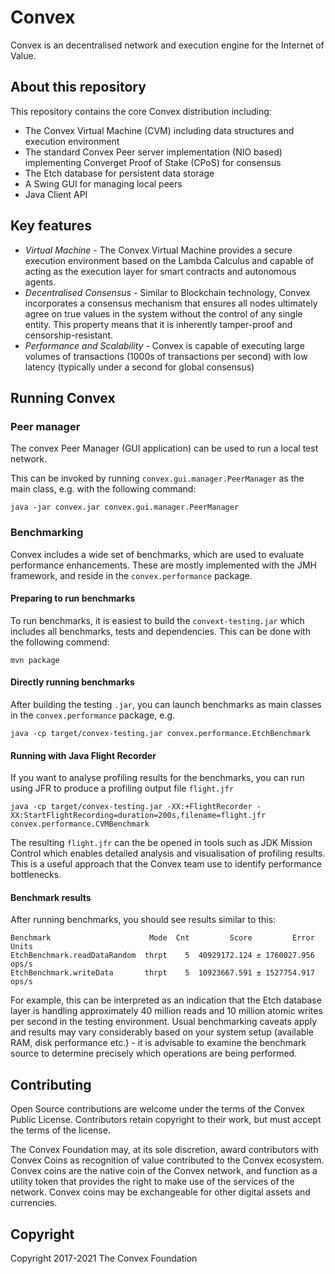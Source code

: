 # Convex

Convex is an decentralised network and execution engine for the Internet of Value.

## About this repository

This repository contains the core Convex distribution including:

- The Convex Virtual Machine (CVM) including data structures and execution environment
- The standard Convex Peer server implementation (NIO based) implementing Converget Proof of Stake (CPoS) for consensus
- The Etch database for persistent data storage
- A Swing GUI for managing local peers
- Java Client API


## Key features

* *Virtual Machine* - The Convex Virtual Machine provides a secure execution environment based on the Lambda Calculus and capable of acting as the execution layer for smart contracts and autonomous agents.
* *Decentralised Consensus* - Similar to Blockchain technology, Convex incorporates a consensus mechanism that ensures all nodes ultimately agree on true values in the system without the control of any single entity. This property means that it is inherently tamper-proof and censorship-resistant.
* *Performance and Scalability* - Convex is capable of executing large volumes of transactions (1000s of transactions per second) with low latency (typically under a second for global consensus) 

## Running Convex

### Peer manager

The convex Peer Manager (GUI application) can be used to run a local test network.

This can be invoked by running `convex.gui.manager.PeerManager` as the main class, e.g. with the following command:

`java -jar convex.jar convex.gui.manager.PeerManager`

### Benchmarking

Convex includes a wide set of benchmarks, which are used to evaluate performance enhancements. These are mostly implemented with the JMH framework, and reside in the `convex.performance` package.

#### Preparing to run benchmarks

To run benchmarks, it is easiest to build the `convext-testing.jar` which includes all benchmarks, tests and dependencies. This can be done with the following commend:

`mvn package`

#### Directly running benchmarks

After building the testing `.jar`, you can launch benchmarks as main classes in the `convex.performance` package, e.g.

`java -cp target/convex-testing.jar convex.performance.EtchBenchmark`

#### Running with Java Flight Recorder

If you want to analyse profiling results for the benchmarks, you can run using JFR to produce a profiling output file `flight.jfr`

`java -cp target/convex-testing.jar -XX:+FlightRecorder -XX:StartFlightRecording=duration=200s,filename=flight.jfr convex.performance.CVMBenchmark`

The resulting `flight.jfr` can the be opened in tools such as JDK Mission Control which enables detailed analysis and visualisation of profiling results. This is a useful approach that the Convex team use to identify performance bottlenecks.

#### Benchmark results

After running benchmarks, you should see results similar to this:

```
Benchmark                      Mode  Cnt         Score         Error  Units
EtchBenchmark.readDataRandom  thrpt    5  40929172.124 ± 1760027.956  ops/s
EtchBenchmark.writeData       thrpt    5  10923667.591 ± 1527754.917  ops/s
```

For example, this can be interpreted as an indication that the Etch database layer is handling approximately 40 million reads and 10 million atomic writes per second in the testing environment. Usual benchmarking caveats apply and results may vary considerably based on your system setup (available RAM, disk performance etc.) - it is advisable to examine the benchmark source to determine precisely which operations are being performed.


## Contributing

Open Source contributions are welcome under the terms of the Convex Public License. Contributors retain copyright to their work, but must accept the terms of the license.

The Convex Foundation may, at its sole discretion, award contributors with Convex Coins as recognition of value contributed to the Convex ecosystem. Convex coins are the native coin of the Convex network, and function as a utility token that provides the right to make use of the services of the network. Convex coins may be exchangeable for other digital assets and currencies.

## Copyright

Copyright 2017-2021 The Convex Foundation 
